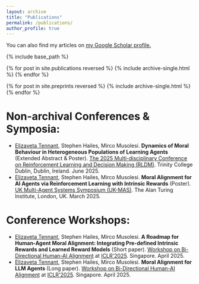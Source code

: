 ```yaml
---
layout: archive
title: "Publications"
permalink: /publications/
author_profile: true
--- 
```


You can also find my articles on <u><a href="{{author.googlescholar}}">my Google Scholar profile</a>.</u>

{% include base_path %}

{% for post in site.publications reversed %}
  {% include archive-single.html %}
{% endfor %}

{% for post in site.preprints reversed %}
  {% include archive-single.html %}
{% endfor %}

# Non-archival Conferences & Symposia:

- <ins>Elizaveta Tennant</ins>, Stephen Hailes, Mirco Musolesi. **Dynamics of Moral Behaviour in Heterogeneous Populations of Learning Agents** (Extended Abstract & Poster). [The 2025 Multi-disciplinary Conference on Reinforcement Learning and Decision Making (RLDM)](https://rldm.org/). Trinity College Dublin, Dublin, Ireland. June 2025.
- <ins>Elizaveta Tennant</ins>, Stephen Hailes, Mirco Musolesi. **Moral Alignment for AI Agents via Reinforcement Learning with Intrinsic Rewards** (Poster). [UK Multi-Agent Systems Symposium (UK-MAS)](https://www.turing.ac.uk/events/uk-multi-agent-systems-symposium-2025-uk-mas). The Alan Turing Institute, London, UK. March 2025.

# Conference Workshops: 

- <ins>Elizaveta Tennant</ins>, Stephen Hailes, Mirco Musolesi. **A Roadmap for Human-Agent Moral Alignment: Integrating Pre-defined Intrinsic Rewards and Learned Reward Models** (Short paper). [Workshop on Bi-Directional Human-AI Alignment](https://bialign-workshop.github.io/#/) at [ICLR'2025](https://iclr.cc/). Singapore. April 2025.
- <ins>Elizaveta Tennant</ins>, Stephen Hailes, Mirco Musolesi. **Moral Alignment for LLM Agents** (Long paper). [Workshop on Bi-Directional Human-AI Alignment](https://bialign-workshop.github.io/#/) at [ICLR'2025](https://iclr.cc/). Singapore. April 2025. 

